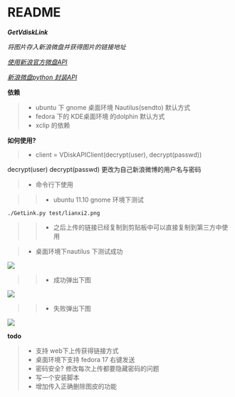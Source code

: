 README
====

**_GetVdiskLink_**

_将图片存入新浪微盘并获得图片的链接地址_

_[使用新浪官方微盘API](http://vdisk.me/api/doc)_ 

_[新浪微盘python 封装API](https://github.com/xiyoulaoyuanjia/VdiskSDK)_

**依赖**

>* ubuntu 下 gnome 桌面环境 Nautilus(sendto) 默认方式
>* fedora 下的 KDE桌面环境 的dolphin   默认方式
>* xclip 的依赖


**如何使用?**

>* client = VDiskAPIClient(decrypt(user), decrypt(passwd)) 

decrypt(user) decrypt(passwd) 更改为自己新浪微博的用户名与密码    


>* 命令行下使用


>>* ubuntu 11.10 gnome 环境下测试

    ./GetLink.py test/lianxi2.png

>>* 之后上传的链接已经复制到剪贴板中可以直接复制到第三方中使用


>* 桌面环境下nautilus 下测试成功


![](http://image.data.vdisk.me/55890007/7d68096ad7dc037634b25efea2c7fbd0844f43a4?ip=1363764985,114.255.40.42&ssig=coiIt2TpB2&Expires=1363763785&KID=sae,l30zoo1wmz&fn=demo.png)

>>* 成功弹出下图

![](http://image.data.vdisk.me/55890007/9e67ae2712c3968cf413b11e507a0261b56e7e54?ip=1363779589,114.255.40.42&ssig=%2F8KoikIyvj&Expires=1363778389&KID=sae,l30zoo1wmz&fn=GetVdiskLink_ok.png)
>>*  失败弹出下图

![](http://image.data.vdisk.me/55890007/66aecc4b90d85cbd18b12e030bd64d87f7cf6697?ip=1363779243,114.255.40.42&ssig=T7SirxrwAs&Expires=1363778043&KID=sae,l30zoo1wmz&fn=GetVdiskLink_error.png)

**todo**

>* 支持 web下上传获得链接方式
>* 桌面环境下支持 fedora 17 右键发送
>* 密码安全? 修改每次上传都要隐藏密码的问题
>* 写一个安装脚本
>* 增加传入正确删除图皮的功能





